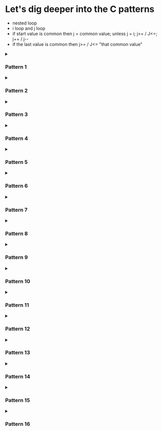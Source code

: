 # Let's dig deeper into the C patterns

- nested loop
- i loop and j loop
- if start value is common then j = common value; unless j = i; j>= / J<=; j++ / j--
- if the last value is common then j>= / J<= "that common value"

<details>
    <summary><h3>Pattern 1</h3></summary>
    <p>9 x 9 (1 - 9)</p>
    <img src="./patterns/1.JPG" textAllign="center"  alt="Alt text" title="Optional title">
    <h4>Steps:</h4>
    <ul>
    <li>Step 1: Print 1 - 9 with a for loop</li>
    <li>Step 2: repeat it for 9 times</li>
    </ul>
</details>

<details>
    <summary><h3>Pattern 2</h3></summary>
    <p>9 x 9 (1, 9 times then 2, 9 times and so on)</p>
    <img src="./patterns/2.JPG" textAllign="center"  alt="Alt text" title="Optional title">
    <h4>Steps:</h4>
    <ul>
    <li>Step 1: Print 1, 9 times with a for loop (this time print outer loop (i))</li>
    <li>Step 2: repeat it for 9 times</li>
    </ul>
</details>

<details>
    <summary><h3>Pattern 3</h3></summary>
    <p>9 x 9 (filled with *)</p>
    <img src="./patterns/3.JPG" textAllign="center"  alt="Alt text" title="Optional title">
    <h4>Steps:</h4>
    <ul>
    <li>Step 1: Print 9 * with a for loop</li>
    <li>Step 2: repeat it for 9 times</li>
    </ul>
</details>

<details>
    <summary><h3>Pattern 4</h3></summary>
    <p>9 x 9 ( A - I)</p>
    <img src="./patterns/4.JPG" textAllign="center"  alt="Alt text" title="Optional title">
    <h4>Steps:</h4>
    <ul>
    <li>Step 1: Print A - I with a for loop</li>
    <li>Step 2: repeat it for 9 times</li>
    <li>Step 3: solved it using array of Alphabets as well as ASCII codes</li>
    </ul>
</details>

<details>
    <summary><h3>Pattern 5</h3></summary>
    <p>9 x 9 (9 - 1)</p>
    <img src="./patterns/5.JPG" textAllign="center"  alt="Alt text" title="Optional title">
    <h4>Steps:</h4>
    <ul>
    <li>Step 1: Print 9 - 1 with a for loop</li>
    <li>Step 2: repeat it for 9 times</li>
    </ul>
</details>

<details>
    <summary><h3>Pattern 6</h3></summary>
    <p>9 x 9 (9, 9 times then 8, 9 times and so on)</p>
    <img src="./patterns/6.JPG" textAllign="center"  alt="Alt text" title="Optional title">
    <h4>Steps:</h4>
    <ul>
    <li>Step 1: Print 9, 9 times with a for loop</li>
    <li>Step 2: repeat it for 9 times</li>
    </ul>
</details>

<details>
    <summary><h3>Pattern 7</h3></summary>
    <p>Right angle triangle (1 - 9)</p>
    <img src="./patterns/7.JPG" textAllign="center"  alt="Alt text" title="Optional title">
    <h4>Steps:</h4>
    <ul>
    <li>Step 1: Print 1 - 9 with a for loop</li>
    <li>Step 2: assign j <= i and continue the loop</li>
    </ul>
</details>

<details>
<summary><h3>Pattern 8</h3></summary>
    <p>Right angle triangle (1, 1 time, 2, 2 time and so on)</p>
    <img src="./patterns/8.JPG" textAllign="center"  alt="Alt text" title="Optional title">
    <h4>Steps:</h4>
    <ul>
    <li>Step 1: Print 1 - 9 with a for loop</li>
    <li>Step 2: assign j <= i and continue the loop</li>
    <li>Step 3: print i instead of j</li>
    </ul>
</details>

<details>
<summary><h3>Pattern 9</h3></summary>
    <p>Right angle triangle (All filled with *)</p>
    <img src="./patterns/9.JPG" textAllign="center"  alt="Alt text" title="Optional title">
    <h4>Steps:</h4>
    <ul>
    <li>Step 1: Print 1 - 9 with a for loop</li>
    <li>Step 2: assign j <= i and continue the loop</li>
    <li>Step 3: print * instead of i/j</li>
    </ul>
</details>

<details>
<summary><h3>Pattern 10</h3></summary>
    <p>Right angle triangle (All filled with Alphabets (A - I))</p>
    <img src="./patterns/10.JPG" textAllign="center"  alt="Alt text" title="Optional title">
    <h4>Steps:</h4>
    <ul>
    <li>Step 1: Print A - I with a for loop</li>
    <li>Step 2: assign j <= i and continue the loop</li>
    <li>Step 3: print j + 64 (ASCII) instead of j</li>
    <li>Step 4: change "%d" = > "%c"</li>
    </ul>
</details>

<details>
<summary><h3>Pattern 11</h3></summary>
    <p>Right angle triangle (All filled with Alphabets (A - I, A, ALl B and so on))</p>
    <img src="./patterns/11.JPG" textAllign="center"  alt="Alt text" title="Optional title">
    <h4>Steps:</h4>
    <ul>
    <li>Step 1: Print A - I with a for loop</li>
    <li>Step 2: assign j <= i and continue the loop</li>
    <li>Step 3: print i + 64 (ASCII) instead of j</li>
    <li>Step 4: change "%d" = > "%c"</li>
    </ul>
</details>

<details>
<summary><h3>Pattern 12</h3></summary>
    <p>Right angle triangle (9 - 1 backward)</p>
    <img src="./patterns/12.JPG" textAllign="center"  alt="Alt text" title="Optional title">
    <h4>Steps:</h4>
    <ul>
    <li>Step 1: Print 9 - 1 with a for loop</li>
    <li>Step 2: assign j <= i and continue the loop</li>
    </ul>
</details>

<details>
<summary><h3>Pattern 13</h3></summary>
    <p>Right angle triangle (9 - 1 backward)</p>
    <img src="./patterns/13.JPG" textAllign="center"  alt="Alt text" title="Optional title">
    <h4>Steps:</h4>
    <ul>
    <li>Step 1: Print 9 - 1 with a for loop</li>
    <li>Step 2: assign j <= i and continue the loop</li>
    <li>Step 3: print i instead of j</li>
    </ul>
</details>

<details>
<summary><h3>Pattern 14</h3></summary>
    <p>Reversed Right angle triangle (9 - 1 backward)</p>
    <img src="./patterns/14.JPG" textAllign="center"  alt="Alt text" title="Optional title">
    <h4>Steps:</h4>
    <ul>
    <li>Step 1: Print 9 - 1 with a for loop i incremental and j decremantal</li>
    <li>Step 2: assign j <= i and continue the loop</li>
    </ul>
</details>

<details>
<summary><h3>Pattern 15</h3></summary>
    <p>Right angle triangle (1 21 321 4321 ....)</p>
    <img src="./patterns/15.JPG" textAllign="center"  alt="Alt text" title="Optional title">
    <h4>Steps:</h4>
    <ul>
    <li>Step 1: first items varies so j =i</li>
    <li>Step 2: Row decremental so j will be decramental</li>
    <li>Step 3: Column incremental so i will be incremental</li>
    </ul>
</details>

<details>
<summary><h3>Pattern 16</h3></summary>
    <p>Right angle triangle (1 21 321 4321 ....)</p>
    <img src="./patterns/16.JPG" textAllign="center"  alt="Alt text" title="Optional title">
    <h4>Steps:</h4>
    <ul>
    <li>Step 1: first item doesn't varie so j =1</li>
    <li>Step 2: Row incremental so j will be incramental</li>
    <li>Step 3: Column decremental so i will be decremental</li>
    </ul>
</details>
